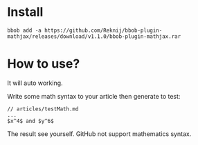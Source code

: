 # Install
```
bbob add -a https://github.com/Reknij/bbob-plugin-mathjax/releases/download/v1.1.0/bbob-plugin-mathjax.rar
```

# How to use?
It will auto working.

Write some math syntax to your article then generate to test:
```
// articles/testMath.md
...
$x^4$ and $y^6$
```

The result see yourself. GitHub not support mathematics syntax.